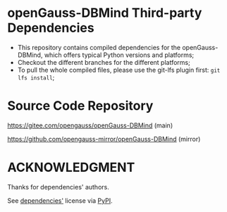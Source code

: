 # openGauss-DBMind Third-party Dependencies
- This repository contains compiled dependencies for the openGauss-DBMind, which offers typical Python versions and platforms; 
- Checkout the different branches for the different platforms;
- To pull the whole compiled files, please use the git-lfs plugin first: `git lfs install`; 

# Source Code Repository
https://gitee.com/opengauss/openGauss-DBMind (main)

https://github.com/opengauss-mirror/openGauss-DBMind (mirror)


# ACKNOWLEDGMENT
Thanks for dependencies' authors.

See [dependencies'](https://gitee.com/opengauss/openGauss-DBMind/blob/master/requirements-x86.txt) license via [PyPI](https://pypi.org/).

